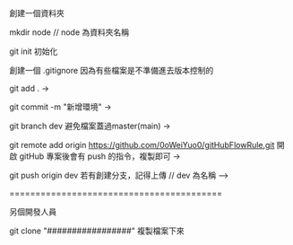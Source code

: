 創建一個資料夾

mkdir node    // node 為資料夾名稱

git init 初始化

創建一個 .gitignore 因為有些檔案是不準備進去版本控制的

git add . -> 

git commit -m "新增環境" -> 

git branch dev 避免檔案蓋過master(main) ->

git remote add origin https://github.com/0oWeiYuo0/gitHubFlowRule.git 開啟 gitHub 專案後會有 push 的指令，複製即可 ->

git push origin dev 若有創建分支，記得上傳 // dev 為名稱 -->


=========================================

另個開發人員

git clone "#################"  複製檔案下來 